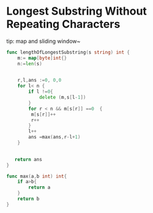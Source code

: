 #  Longest Substring Without Repeating Characters

tip: map and sliding window~



```go
func lengthOfLongestSubstring(s string) int {
    m:= map[byte]int{}
    n:=len(s)

   
    r,l,ans :=0, 0,0 
    for l< n {
        if l !=0{
            delete (m,s[l-1])
        }
        for r < n && m[s[r]] ==0  {
         m[s[r]]++
         r++
        }
        l++
        ans =max(ans,r-l+1)
    }

 
   return ans
}

func max(a,b int) int{
    if a>b{
        return a
    }
    return b
}
```
     